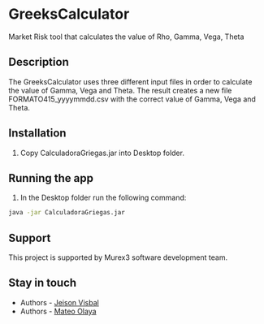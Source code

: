 # GreeksCalculator
Market Risk tool that calculates the value of Rho, Gamma, Vega, Theta

## Description

The GreeksCalculator uses three different input files in order to calculate the value of Gamma, Vega and Theta. The result creates a new file FORMATO415_yyyymmdd.csv with the correct value of Gamma, Vega and Theta. 

## Installation

1. Copy CalculadoraGriegas.jar into Desktop folder.

## Running the app

1. In the Desktop folder run the following command:

```bash
java -jar CalculadoraGriegas.jar
```

## Support

This project is supported by Murex3 software development team.

## Stay in touch

- Authors - [Jeison Visbal](jeisonandres.visbal@bbva.com)
- Authors - [Mateo Olaya](mateo.olaya@bbva.com)
